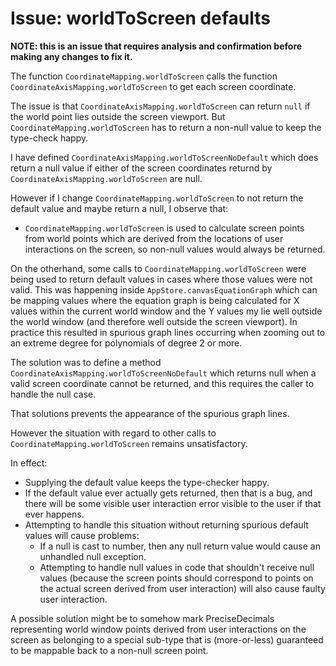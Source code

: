 # Issue: worldToScreen defaults

**NOTE: this is an issue that requires analysis and confirmation before making any changes to fix it.**

The function `CoordinateMapping.worldToScreen` calls the function `CoordinateAxisMapping.worldToScreen`
to get each screen coordinate.

The issue is that `CoordinateAxisMapping.worldToScreen` can return `null` if the world point lies outside
the screen viewport. But `CoordinateMapping.worldToScreen` has to return a non-null value to keep the
type-check happy.

I have defined `CoordinateAxisMapping.worldToScreenNoDefault` which does return a null value if either
of the screen coordinates returnd by `CoordinateAxisMapping.worldToScreen` are null.

However if I change `CoordinateMapping.worldToScreen` to not return the default value and maybe return 
a null, I observe that:

* `CoordinateMapping.worldToScreen` is used to calculate screen points from world points which are derived
from the locations of user interactions on the screen, so non-null values would always be returned.

On the otherhand, some calls to `CoordinateMapping.worldToScreen` were being used to return default values
in cases where those values were not valid. This was happening inside `AppStore.canvasEquationGraph`
which can be mapping values where the equation graph is being calculated for X values within the current
world window and the Y values my lie well outside the world window (and therefore well outside the screen
viewport). In practice this resulted in spurious graph lines occurring when zooming out to an extreme degree
for polynomials of degree 2 or more.

The solution was to define a method `CoordinateAxisMapping.worldToScreenNoDefault` which returns null
when a valid screen coordinate cannot be returned, and this requires the caller to handle the null case.

That solutions prevents the appearance of the spurious graph lines.

However the situation with regard to other calls to `CoordinateMapping.worldToScreen` remains unsatisfactory.

In effect:

* Supplying the default value keeps the type-checker happy.
* If the default value ever actually gets returned, then that is a bug, and there will be some visible
  user interaction error visible to the user if that ever happens.
* Attempting to handle this situation without returning spurious default values will cause problems:
  * If a null is cast to number, then any null return value would cause an unhandled null exception.
  * Attempting to handle null values in code that shouldn't receive null values (because the screen points
    should correspond to points on the actual screen derived from user interaction) will also cause
    faulty user interaction.
    
A possible solution might be to somehow mark PreciseDecimals representing world window points derived
from user interactions on the screen as belonging to a special sub-type that is (more-or-less) guaranteed
to be mappable back to a non-null screen point.

